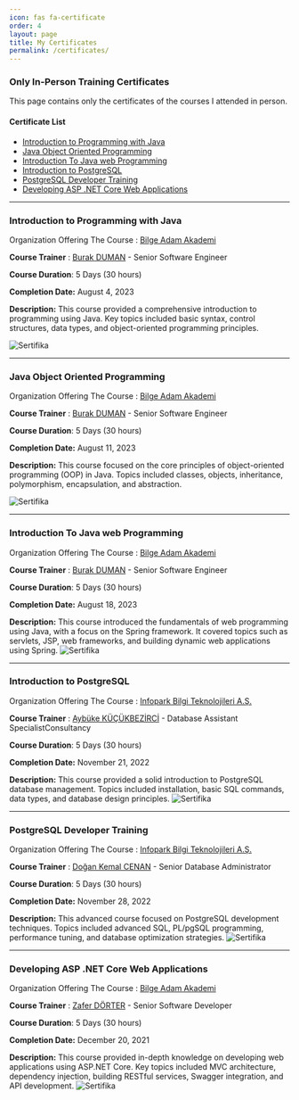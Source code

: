 ```yaml
---
icon: fas fa-certificate
order: 4
layout: page
title: My Certificates
permalink: /certificates/
---
```


### Only In-Person Training Certificates

This page contains only the certificates of the courses I attended in person.

#### Certificate List

- [Introduction to Programming with Java](#introduction-to-programming-with-java)
- [Java Object Oriented Programming](#java-object-oriented-programming)
- [Introduction To Java web Programming](#introduction-to-java-web-programming)
- [Introduction to PostgreSQL](#introduction-to-postgresql)
- [PostgreSQL Developer Training](#postgresql-developer-training)
- [Developing ASP .NET Core Web Applications](#developing-asp-net-core-web-applications)

---

### Introduction to Programming with Java

Organization Offering The Course : [Bilge Adam Akademi](https://akademi.bilgeadam.com/)

**Course Trainer** : [Burak DUMAN](https://www.linkedin.com/in/burak-duman-09a34971/) - Senior Software Engineer

**Course Duration**: 5 Days (30 hours)

**Completion Date:** August 4, 2023

**Description:**
This course provided a comprehensive introduction to programming using Java. Key topics included basic syntax, control structures, data types, and object-oriented programming principles.

![Sertifika](/assets/img/java_certificate.png)

---

### Java Object Oriented Programming

Organization Offering The Course : [Bilge Adam Akademi](https://akademi.bilgeadam.com/)

**Course Trainer** : [Burak DUMAN](https://www.linkedin.com/in/burak-duman-09a34971/) - Senior Software Engineer

**Course Duration**: 5 Days (30 hours)

**Completion Date:** August 11, 2023

**Description:**
This course focused on the core principles of object-oriented programming (OOP) in Java. Topics included classes, objects, inheritance, polymorphism, encapsulation, and abstraction.

![Sertifika](/assets/img/java11.png)

---

### Introduction To Java web Programming

Organization Offering The Course : [Bilge Adam Akademi](https://akademi.bilgeadam.com/)

**Course Trainer** : [Burak DUMAN](https://www.linkedin.com/in/burak-duman-09a34971/) - Senior Software Engineer

**Course Duration**: 5 Days (30 hours)

**Completion Date:** August 18, 2023

**Description:**
This course introduced the fundamentals of web programming using Java, with a focus on the Spring framework. It covered topics such as servlets, JSP, web frameworks, and building dynamic web applications using Spring.
![Sertifika](/assets/img/java18.png)

---

### Introduction to PostgreSQL

Organization Offering The Course : [Infopark Bilgi Teknolojileri A.Ş. ](https://www.infopark.com.tr/)

**Course Trainer** : [Aybüke KÜÇÜKBEZİRCİ](https://www.linkedin.com/in/ayb%C3%BCke-k-ba557024a/) - Database Assistant SpecialistConsultancy

**Course Duration**: 5 Days (30 hours)

**Completion Date:** November 21, 2022

**Description:**
This course provided a solid introduction to PostgreSQL database management. Topics included installation, basic SQL commands, data types, and database design principles.
![Sertifika](/assets/img/postgres.png)

---

### PostgreSQL Developer Training

Organization Offering The Course : [Infopark Bilgi Teknolojileri A.Ş.](https://www.infopark.com.tr/)

**Course Trainer** : [Doğan Kemal CENAN](https://tr.linkedin.com/in/dogankemalcenan) - Senior Database Administrator

**Course Duration**: 5 Days (30 hours)

**Completion Date:** November 28, 2022

**Description:**
This advanced course focused on PostgreSQL development techniques. Topics included advanced SQL, PL/pgSQL programming, performance tuning, and database optimization strategies.
![Sertifika](/assets/img/postgres_developer.png)

---

### Developing ASP .NET Core Web Applications

Organization Offering The Course : [Bilge Adam Akademi](https://akademi.bilgeadam.com/)

**Course Trainer** : [Zafer DÖRTER](https://tr.linkedin.com/in/zaferdorter/) - Senior Software Developer

**Course Duration**: 5 Days (30 hours)

**Completion Date:** December 20, 2021

**Description:**
This course provided in-depth knowledge on developing web applications using ASP.NET Core. Key topics included MVC architecture, dependency injection, building RESTful services, Swagger integration, and API development.
![Sertifika](/assets/img/dotnet20.png)
